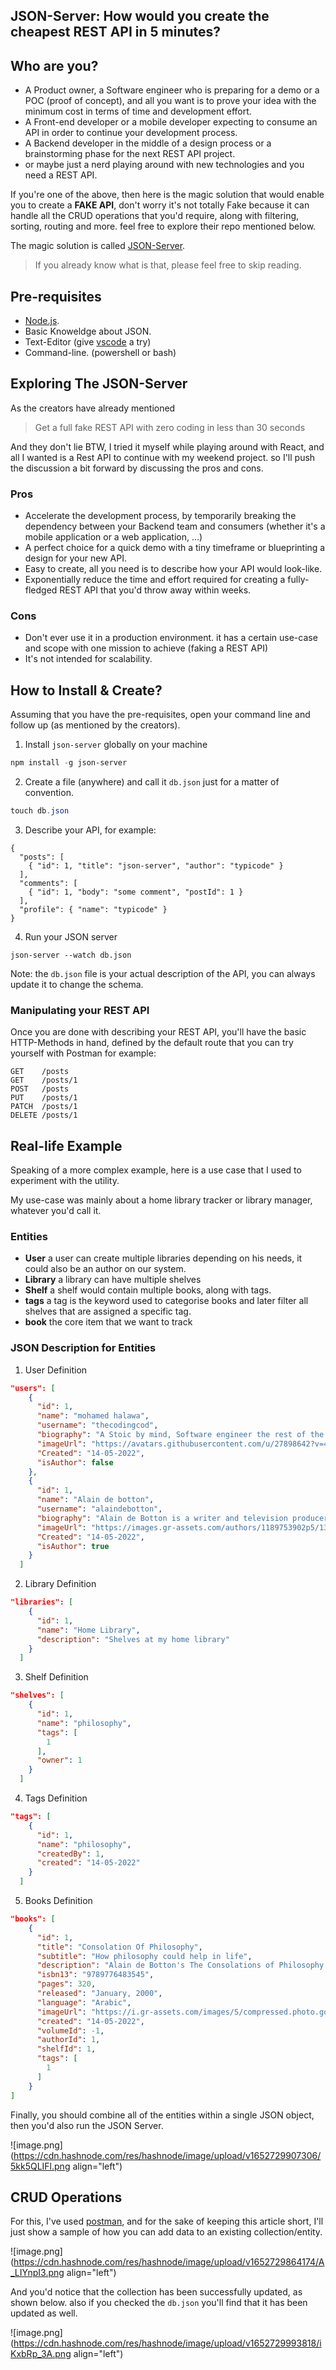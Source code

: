 ## JSON-Server: How would you create the cheapest REST API in 5 minutes?

## Who are you?
- A Product owner, a Software engineer who is preparing for a demo or a POC (proof of concept), and all you want is to prove your idea with the minimum cost in terms of time and development effort.
- A Front-end developer or a mobile developer expecting to consume an API in order to continue your development process.
- A Backend developer in the middle of a design process or a brainstorming phase for the next REST API project.
- or maybe just a nerd playing around with new technologies and you need a REST API.

If you're one of the above, then here is the magic solution that would enable you to create a **FAKE API**, don't worry it's not totally Fake because it can handle all the CRUD operations that you'd require, along with filtering, sorting, routing and more.
feel free to explore their repo mentioned below.

The magic solution is called [JSON-Server](https://github.com/typicode/json-server).

> If you already know what is that, please feel free to skip reading.

## Pre-requisites
- [Node.js](https://nodejs.org/en/).
- Basic Knoweldge about JSON.
- Text-Editor (give [vscode](https://code.visualstudio.com/) a try)
- Command-line. (powershell or bash)

## Exploring The JSON-Server
As the creators have already mentioned 
> Get a full fake REST API with zero coding in less than 30 seconds

And they don't lie BTW, I tried it myself while playing around with React, and all I wanted is a Rest API to continue with my weekend project. so I'll push the discussion a bit forward by discussing the pros and cons.

### Pros
- Accelerate the development process, by temporarily breaking the dependency between your Backend team and consumers (whether it's a mobile application or a web application, ...)
- A perfect choice for a quick demo with a tiny timeframe or blueprinting a design for your new API.
- Easy to create, all you need is to describe how your API would look-like.
- Exponentially reduce the time and effort required for creating a fully-fledged REST API that you'd throw away within weeks.

### Cons
- Don't ever use it in a production environment. it has a certain use-case and scope with one mission to achieve (faking a REST API)
- It's not intended for scalability.

## How to Install & Create?
Assuming that you have the pre-requisites, open your command line and follow up (as mentioned by the creators).

1. Install `json-server` globally on your machine
```powershell
npm install -g json-server
```
2. Create a file (anywhere) and call it `db.json` just for a matter of convention.
```powershell
touch db.json
```
3. Describe your API, for example:
```
{
  "posts": [
    { "id": 1, "title": "json-server", "author": "typicode" }
  ],
  "comments": [
    { "id": 1, "body": "some comment", "postId": 1 }
  ],
  "profile": { "name": "typicode" }
}
```
4. Run your JSON server 
```
json-server --watch db.json
```

Note: the `db.json` file is your actual description of the API, you can always update it to change the schema.

### Manipulating your REST API
Once you are done with describing your REST API, you'll have the basic HTTP-Methods in hand, defined by the default route that you can try yourself with Postman for example:
```http
GET    /posts
GET    /posts/1
POST   /posts
PUT    /posts/1
PATCH  /posts/1
DELETE /posts/1
```

## Real-life Example
Speaking of a more complex example, here is a use case that I used to experiment with the utility.

My use-case was mainly about a home library tracker or library manager, whatever you'd call it.

### Entities
- **User** a user can create multiple libraries depending on his needs, it could also be an author on our system.
- **Library** a library can have multiple shelves
- **Shelf** a shelf would contain multiple books, along with tags.
- **tags** a tag is the keyword used to categorise books and later filter all shelves that are assigned a specific tag.
- **book** the core item that we want to track

### JSON Description for Entities
1. User Definition
```json
"users": [
    {
      "id": 1,
      "name": "mohamed halawa",
      "username": "thecodingcod",
      "biography": "A Stoic by mind, Software engineer the rest of the day",
      "imageUrl": "https://avatars.githubusercontent.com/u/27898642?v=4",
      "Created": "14-05-2022",
      "isAuthor": false
    },
    {
      "id": 1,
      "name": "Alain de botton",
      "username": "alaindebotton",
      "biography": "Alain de Botton is a writer and television producer who lives in London and aims to make philosophy relevant to everyday life.",
      "imageUrl": "https://images.gr-assets.com/authors/1189753902p5/13199.jpg",
      "Created": "14-05-2022",
      "isAuthor": true
    }
  ]
```
2. Library Definition
```json
"libraries": [
    {
      "id": 1,
      "name": "Home Library",
      "description": "Shelves at my home library"
    }
  ]
```
3. Shelf Definition
```json
"shelves": [
    {
      "id": 1,
      "name": "philosophy",
      "tags": [
        1
      ],
      "owner": 1
    }
  ]
```

4. Tags Definition
```json
"tags": [
    {
      "id": 1,
      "name": "philosophy",
      "createdBy": 1,
      "created": "14-05-2022"
    }
  ]
```
5. Books Definition
```json
"books": [
    {
      "id": 1,
      "title": "Consolation Of Philosophy",
      "subtitle": "How philosophy could help in life",
      "description": "Alain de Botton's The Consolations of Philosophy takes the discipline of logic and the mind back to its roots. Drawing inspiration from six of the finest minds in history - Socrates, Epicurus, Seneca, Montaigne, Schopenhauer and Nietzsche - he addresses lack of money, the pain of love, inadequacy, anxiety and conformity. De Botton's book led one critic to call philosophy 'the new rock and roll'",
      "isbn13": "9789776483545",
      "pages": 320,
      "released": "January, 2000",
      "language": "Arabic",
      "imageUrl": "https://i.gr-assets.com/images/S/compressed.photo.goodreads.com/books/1448130674l/27872336._SX318_.jpg",
      "created": "14-05-2022",
      "volumeId": -1,
      "authorId": 1,
      "shelfId": 1,
      "tags": [
        1
      ]
    }
]
```

Finally, you should combine all of the entities within a single JSON object, then you'd also run the JSON Server.

![image.png](https://cdn.hashnode.com/res/hashnode/image/upload/v1652729907306/5kk5QLIFl.png align="left")

## CRUD Operations
For this, I've used [postman](https://www.postman.com/), and for the sake of keeping this article short, I'll just show a sample of how you can add data to an existing collection/entity.

![image.png](https://cdn.hashnode.com/res/hashnode/image/upload/v1652729864174/A_LIYnpI3.png align="left")

And you'd notice that the collection has been successfully updated, as shown below. also if you checked the `db.json` you'll find that it has been updated as well.

![image.png](https://cdn.hashnode.com/res/hashnode/image/upload/v1652729993818/iKxbRp_3A.png align="left")


